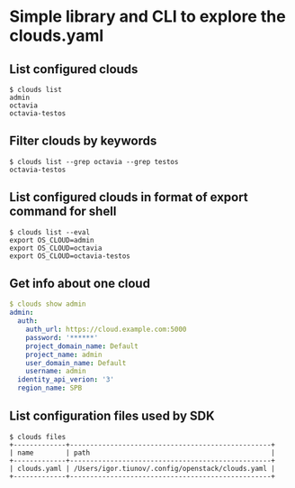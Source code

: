 # Simple library and CLI to explore the clouds.yaml

## List configured clouds
```
$ clouds list
admin
octavia
octavia-testos
```

## Filter clouds by keywords
```
$ clouds list --grep octavia --grep testos
octavia-testos
```

## List configured clouds in format of export command for shell
```
$ clouds list --eval
export OS_CLOUD=admin
export OS_CLOUD=octavia
export OS_CLOUD=octavia-testos
```

## Get info about one cloud
```yaml
$ clouds show admin
admin:
  auth:
    auth_url: https://cloud.example.com:5000
    password: '******'
    project_domain_name: Default
    project_name: admin
    user_domain_name: Default
    username: admin
  identity_api_verion: '3'
  region_name: SPB
```

## List configuration files used by SDK
```
$ clouds files
+-------------+--------------------------------------------------+
| name        | path                                             |
+-------------+--------------------------------------------------+
| clouds.yaml | /Users/igor.tiunov/.config/openstack/clouds.yaml |
+-------------+--------------------------------------------------+
```
